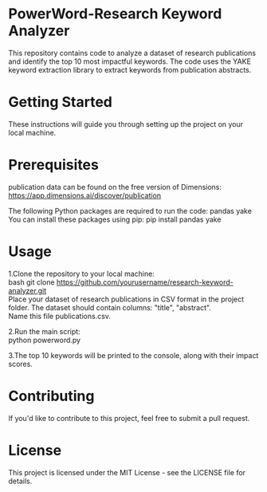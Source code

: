 # PowerWord-Research Keyword Analyzer
This repository contains code to analyze a dataset of research publications and identify the top 10 most impactful keywords. The code uses the YAKE keyword extraction library to extract keywords from publication abstracts.

# Getting Started
These instructions will guide you through setting up the project on your local machine.

# Prerequisites
publication data can be found on the free version of Dimensions: https://app.dimensions.ai/discover/publication

The following Python packages are required to run the code:
pandas
yake
You can install these packages using pip:
pip install pandas yake

# Usage
1.Clone the repository to your local machine:  
bash
git clone https://github.com/yourusername/research-keyword-analyzer.git  
Place your dataset of research publications in CSV format in the project folder. The dataset should contain columns: "title", "abstract".   
Name this file publications.csv.  

2.Run the main script:  
python powerword.py   

3.The top 10 keywords will be printed to the console, along with their impact scores.  

# Contributing  
If you'd like to contribute to this project, feel free to submit a pull request.  

# License  
This project is licensed under the MIT License - see the LICENSE file for details.  
